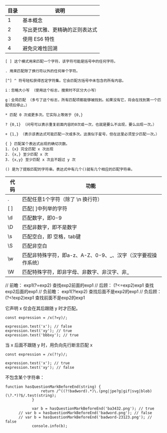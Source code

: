 
目录 | 说明
---|---
1 | 基本概念
2 | 写出更优雅、更精确的正则表达式
3 | 使用 ES6 特性
4 | 避免灾难性回溯

```
[ ] 这个模式用来匹配一个字符，该字符可能是括号中的任何字符。

. 用来匹配除了换行符以外的任何单个字符。

[^] ^ 符号轻松获得否定字符集。它会匹配方括号中未包含的所有内容。

i：忽略大小写 （使用这个标志，搜索时不区分大小写）

g：全局匹配 （多亏了这个标志，所有匹配项都能够被找到。如果没有它，将会在找到第一个匹配项后停止。）

* 匹配 0 次或更多次。它实际上等效于 {0,}

? {0,1} （问号可以表示重复前面内容的0次或一次，也就是要么不出现，要么出现一次。）

+ {1,} （表示该表达式可能匹配一次或多次。这类似于星号，但在这里必须至少匹配一次。）

{ } 匹配某个表达式出现的确切次数。
1. {x} 完全匹配 x 次出现
2. {x,} 至少匹配 x 次
3. {x,y} 至少匹配 x 次且不超过 y 次

() 是为了提取匹配的字符串。表达式中有几个()就有几个相应的匹配字符串。

```

代码 | 功能
---|---
. | 匹配任意1个字符（除了 \n 换行符）
[ ] | 匹配[ ]中列举的字符
\d | 匹配数字，即0-9
\D | 匹配非数字，即不是数字
\s | 匹配空白，即 空格，tab键
\S | 匹配非空白
\w | 匹配非特殊字符，即a-z、A-Z、0-9、_、汉字（汉字要视操作系统）
\W | 匹配特殊字符，即非字母、非数字、非汉字、非_


// 前瞻：
exp1(?=exp2) 查找exp2前面的exp1
// 后顾：
(?<=exp2)exp1 查找exp2后面的exp1
// 负前瞻：
exp1(?!exp2) 查找后面不是exp2的exp1
// 负后顾：
(?<!exp2)exp1 查找前面不是exp2的exp1

它声明 x 仅会在其后跟随 y 时才匹配。
```
const expression = /x(?=y)/;

expression.test('x'); // false
expression.test('xy'); // true
expression.test('bbbxy'); // true
```

当 x 后面不跟随 y 时，用负向先行断言匹配 x
```
const expression = /x(?!y)/;

expression.test('x'); // true
expression.test('xy'); // false
```

不包含某个字符串：

```
function hasQuestionMarkBeforeEnd(string) {
  				return /^((?!badword).*)\.(png|jpe?g|gif|svg|blob)(\?.*)?$/.test(string);
			}

			var b = hasQuestionMarkBeforeEnd('ba3432.png'); // true
      // var b = hasQuestionMarkBeforeEnd('badword.png'); // false
      // var b = hasQuestionMarkBeforeEnd('badword-23123.png'); // false
			console.info(b);
```
